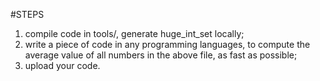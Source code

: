 #STEPS
1. compile code in tools/, generate huge_int_set locally;
2. write a piece of code in any programming languages, to compute the average value of all numbers in the above file, as fast as possible;
3. upload your code.
